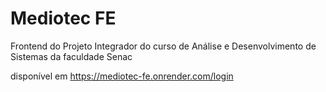 # Mediotec FE

Frontend do Projeto Integrador do curso de Análise e Desenvolvimento de Sistemas da faculdade Senac

disponível em https://mediotec-fe.onrender.com/login

